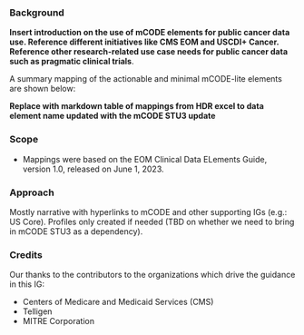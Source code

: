 
### Background

**Insert introduction on the use of mCODE elements for public cancer data use. Reference different initiatives like CMS EOM and USCDI+ Cancer. Reference other research-related use case needs for public cancer data such as pragmatic clinical trials**.


A summary mapping of the actionable and minimal mCODE-lite elements are shown below:

**Replace with markdown table of mappings from HDR excel to data element name updated with the mCODE STU3 update**

<!-- <object data="insert-data-elements-summary-here.png"></object> <br/> -->


### Scope

* Mappings were based on the EOM Clinical Data ELements Guide, version 1.0, released on June 1, 2023.



### Approach

Mostly narrative with hyperlinks to mCODE and other supporting IGs (e.g.: US Core). Profiles only created if needed (TBD on whether we need to bring in mCODE STU3 as a dependency).


### Credits

Our thanks to the contributors to the organizations which drive the guidance in this IG:
* Centers of Medicare and Medicaid Services (CMS)
* Telligen
* MITRE Corporation

